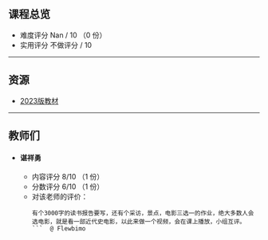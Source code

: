 ## 课程总览  
- 难度评分 Nan / 10 （0 份）  
- 实用评分 不做评分 / 10  

---

## 资源  
- [2023版教材](https://file.uhsea.com/2403/dfe28426c3447f9a839ca9e4c9cc73b4S2.pdf)  

---

## 教师们  
- #### 谌祥勇  
    - 内容评分 8/10 （1 份）  
    - 分数评分 6/10 （1 份）  
    - 对该老师的评价：  
        ```
        有个3000字的读书报告要写，还有个采访，景点，电影三选一的作业，绝大多数人会选电影，就是看一部近代史电影，以此来做一个视频，会在课上播放，小组互评。
        ```  @ Flewbimo